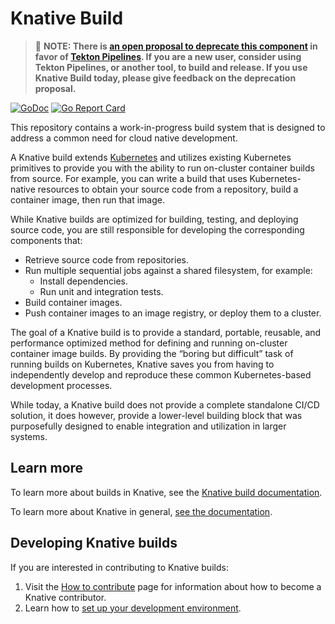 # Knative Build

> :rotating_light: **NOTE: There is
> [an open proposal to deprecate this component](https://github.com/knative/build/issues/614)
> in favor of [Tekton Pipelines](https://github.com/tektoncd/pipeline). If you
> are a new user, consider using Tekton Pipelines, or another tool, to build and
> release. If you use Knative Build today, please give feedback on the
> deprecation proposal.**

[![GoDoc](https://godoc.org/github.com/knative/build?status.svg)](https://godoc.org/github.com/knative/build)
[![Go Report Card](https://goreportcard.com/badge/knative/build)](https://goreportcard.com/report/knative/build)

This repository contains a work-in-progress build system that is designed to
address a common need for cloud native development.

A Knative build extends
[Kubernetes](https://kubernetes.io/docs/concepts/extend-kubernetes/api-extension/custom-resources/)
and utilizes existing Kubernetes primitives to provide you with the ability to
run on-cluster container builds from source. For example, you can write a build
that uses Kubernetes-native resources to obtain your source code from a
repository, build a container image, then run that image.

While Knative builds are optimized for building, testing, and deploying source
code, you are still responsible for developing the corresponding components
that:

- Retrieve source code from repositories.
- Run multiple sequential jobs against a shared filesystem, for example:
  - Install dependencies.
  - Run unit and integration tests.
- Build container images.
- Push container images to an image registry, or deploy them to a cluster.

The goal of a Knative build is to provide a standard, portable, reusable, and
performance optimized method for defining and running on-cluster container image
builds. By providing the “boring but difficult” task of running builds on
Kubernetes, Knative saves you from having to independently develop and reproduce
these common Kubernetes-based development processes.

While today, a Knative build does not provide a complete standalone CI/CD
solution, it does however, provide a lower-level building block that was
purposefully designed to enable integration and utilization in larger systems.

## Learn more

To learn more about builds in Knative, see the
[Knative build documentation](https://www.knative.dev/docs/build/).

To learn more about Knative in general,
[see the documentation](https://www.knative.dev/docs/).

## Developing Knative builds

If you are interested in contributing to Knative builds:

1. Visit the [How to contribute](./CONTRIBUTING.md) page for information about
   how to become a Knative contributor.
1. Learn how to [set up your development environment](DEVELOPMENT.md).
